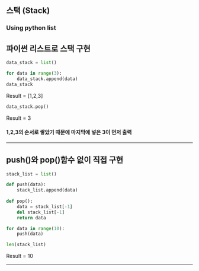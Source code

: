 ## 스택 (Stack)
### Using python list


## 파이썬 리스트로 스택 구현
```python
data_stack = list()

for data in range(3):
    data_stack.append(data)
data_stack
```
Result = [1,2,3]

```python
data_stack.pop()
```
Result = 3
<br/>

#### 1,2,3의 순서로 쌓았기 때문에 마지막에 넣은 3이 먼저 출력
---------------------

## push()와 pop()함수 없이 직접 구현

```python
stack_list = list()

def push(data):
    stack_list.append(data)
    
def pop():
    data = stack_list[-1]
    del stack_list[-1]
    return data

for data in range(10):
    push(data)
```
```python
len(stack_list)
```
Result = 10

---------------------


